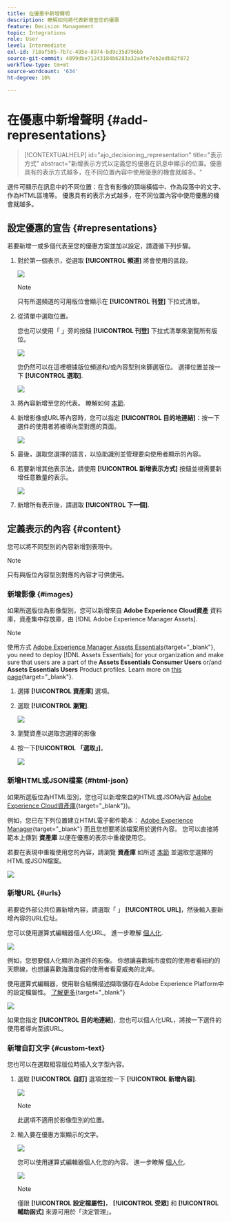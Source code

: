 ```yaml
---
title: 在優惠中新增聲明
description: 瞭解如何將代表新增至您的優惠
feature: Decision Management
topic: Integrations
role: User
level: Intermediate
exl-id: 718af505-7b7c-495e-8974-bd9c35d796bb
source-git-commit: 4899dbe71243184b6283a32a4fe7eb2edb82f872
workflow-type: tm+mt
source-wordcount: '634'
ht-degree: 10%

---
```


# 在優惠中新增聲明 {#add-representations}

>[!CONTEXTUALHELP]
>id="ajo_decisioning_representation"
>title="表示方式"
>abstract="新增表示方式以定義您的優惠在訊息中顯示的位置。優惠具有的表示方式越多，在不同位置內容中使用優惠的機會就越多。"

選件可顯示在訊息中的不同位置：在含有影像的頂端橫幅中、作為段落中的文字、作為HTML區塊等。 優惠具有的表示方式越多，在不同位置內容中使用優惠的機會就越多。

## 設定優惠的宣告 {#representations}

若要新增一或多個代表至您的優惠方案並加以設定，請遵循下列步驟。

1. 對於第一個表示，從選取 **[!UICONTROL 頻道]** 將會使用的區段。

   ![](../assets/channel-placement.png)

   >[!NOTE]
   >
   >只有所選頻道的可用版位會顯示在 **[!UICONTROL 刊登]** 下拉式清單。

1. 從清單中選取位置。

   您也可以使用「 」旁的按鈕 **[!UICONTROL 刊登]** 下拉式清單來瀏覽所有版位。

   ![](../assets/browse-button-placements.png)

   您仍然可以在這裡根據版位頻道和/或內容型別來篩選版位。 選擇位置並按一下 **[!UICONTROL 選取]**.

   ![](../assets/browse-placements.png)

1. 將內容新增至您的代表。 瞭解如何 [本節](#content).

1. 新增影像或URL等內容時，您可以指定 **[!UICONTROL 目的地連結]**：按一下選件的使用者將被導向至對應的頁面。

   ![](../assets/offer-destination-link.png)

1. 最後，選取您選擇的語言，以協助識別並管理要向使用者顯示的內容。

1. 若要新增其他表示法，請使用 **[!UICONTROL 新增表示方式]** 按鈕並視需要新增任意數量的表示。

   ![](../assets/offer-add-representation.png)

1. 新增所有表示後，請選取 **[!UICONTROL 下一個]**.

## 定義表示的內容 {#content}

您可以將不同型別的內容新增到表現中。

>[!NOTE]
>
>只有與版位內容型別對應的內容才可供使用。

### 新增影像 {#images}

如果所選版位為影像型別，您可以新增來自 **Adobe Experience Cloud資產** 資料庫，資產集中存放庫，由 [!DNL Adobe Experience Manager Assets].

>[!NOTE]
>
> 使用方式 [Adobe Experience Manager Assets Essentials](https://experienceleague.adobe.com/docs/experience-manager-assets-essentials/help/introduction.html){target="_blank"}, you need to deploy [!DNL Assets Essentials] for your organization and make sure that users are a part of the **Assets Essentials Consumer Users** or/and **Assets Essentials Users** Product profiles. Learn more on [this page](https://experienceleague.adobe.com/docs/experience-manager-assets-essentials/help/get-started-admins/deploy-administer.html){target="_blank"}.

1. 選擇 **[!UICONTROL 資產庫]** 選項。

1. 選取 **[!UICONTROL 瀏覽]**.

   ![](../assets/offer-browse-asset-library.png)

1. 瀏覽資產以選取您選擇的影像

1. 按一下&#x200B;**[!UICONTROL 「選取」]**。

   ![](../assets/offer-select-asset.png)

### 新增HTML或JSON檔案 {#html-json}

如果所選版位為HTML型別，您也可以新增來自的HTML或JSON內容 [Adobe Experience Cloud資產庫](https://experienceleague.adobe.com/docs/experience-manager-assets-essentials/help/introduction.html){target="_blank"})。

例如，您已在下列位置建立HTML電子郵件範本： [Adobe Experience Manager](https://experienceleague.adobe.com/docs/experience-manager.html){target="_blank"} 而且您想要將該檔案用於選件內容。 您可以直接將範本上傳到 **資產庫** 以便在優惠的表示中重複使用它。

若要在表現中重複使用您的內容，請瀏覽 **資產庫** 如所述 [本節](#images) 並選取您選擇的HTML或JSON檔案。

![](../assets/offer-browse-asset-library-json.png)

### 新增URL {#urls}

若要從外部公共位置新增內容，請選取「 」 **[!UICONTROL URL]**，然後輸入要新增內容的URL位址。

您可以使用運算式編輯器個人化URL。 進一步瞭解 [個人化](../../personalization/personalize.md#use-expression-editor).

![](../assets/offer-content-url.png)

例如，您想要個人化顯示為選件的影像。 你想讓喜歡城市度假的使用者看紐約的天際線，也想讓喜歡海灘度假的使用者看夏威夷的北岸。

使用運算式編輯器，使用聯合結構描述擷取儲存在Adobe Experience Platform中的設定檔屬性。 [了解更多](https://experienceleague.adobe.com/docs/experience-platform/profile/union-schemas/union-schemas-overview.html){target="_blank"}

![](../assets/offer-content-url-personalization.png)

如果您指定 **[!UICONTROL 目的地連結]**，您也可以個人化URL，將按一下選件的使用者導向至該URL。

### 新增自訂文字 {#custom-text}

您也可以在選取相容版位時插入文字型內容。

1. 選取 **[!UICONTROL 自訂]** 選項並按一下 **[!UICONTROL 新增內容]**.

   ![](../assets/offer-add-content.png)

   >[!NOTE]
   >
   >此選項不適用於影像型別的位置。

1. 輸入要在優惠方案顯示的文字。

   ![](../assets/offer-text-content.png)

   您可以使用運算式編輯器個人化您的內容。 進一步瞭解 [個人化](../../personalization/personalize.md#use-expression-editor).

   ![](../assets/offer-personalization.png)

   >[!NOTE]
   >
   >僅限 **[!UICONTROL 設定檔屬性]**， **[!UICONTROL 受眾]** 和 **[!UICONTROL 輔助函式]** 來源可用於「決定管理」。

